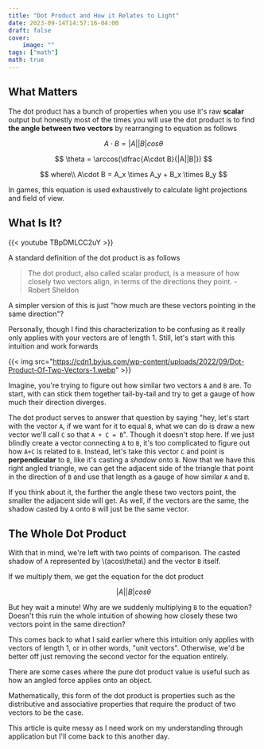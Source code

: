 ```yaml
---
title: "Dot Product and How it Relates to Light"
date: 2023-09-14T14:57:16-04:00
draft: false
cover:
    image: ""
tags: ["math"]
math: true
---
```


## What Matters

The dot product has a bunch of properties when you use it's raw **scalar** output but honestly most of the times you will use the dot product is to find **the angle between two vectors** by rearranging to equation as follows

$$
A\cdot B = |A||B|cos\theta
$$

$$
\theta = \arccos(\dfrac{A\cdot B}{|A||B|})
$$

$$
where\\ A\cdot B = A_x \times A_y + B_x \times B_y
$$

In games, this equation is used exhaustively to calculate light projections and field of view.

## What Is It?

{{< youtube TBpDMLCC2uY >}}

A standard definition of the dot product is as follows

> The dot product, also called scalar product, is a measure of how closely two vectors align, in terms of the directions they point. - Robert Sheldon

A simpler version of this is just "how much are these vectors pointing in the same direction"?

Personally, though I find this characterization to be confusing as it really only applies with your vectors are of length 1. Still, let's start with this intuition and work forwards

{{< img src="https://cdn1.byjus.com/wp-content/uploads/2022/09/Dot-Product-Of-Two-Vectors-1.webp" >}}

Imagine, you're trying to figure out how similar two vectors `A` and `B` are. To start, with can stick them together tail-by-tail and try to get a gauge of how much their direction diverges.

The dot product serves to answer that question by saying "hey, let's start with the vector `A`, if we want for it to equal `B`, what we can do is draw a new vector we'll call `C` so that `A + C = B`". Though it doesn't stop here. If we just blindly create a vector connecting `A` to `B`, it's too complicated to figure out how `A+C` is related to `B`. Instead, let's take this vector `C` and point is **perpendicular** to `B`, like it's casting a *shadow* onto `B`. Now that we have this right angled triangle, we can get the adjacent side of the triangle that point in the direction of `B` and use that length as a gauge of how similar `A` and `B`.

If you think about it, the further the angle these two vectors point, the smaller the adjacent side will get. As well, if the vectors are the same, the shadow casted by `A` onto `B` will just be the same vector.

## The Whole Dot Product

With that in mind, we're left with two points of comparison. The casted shadow of `A` represented by \\(acos\theta\\) and the vector `B` itself.

If we multiply them, we get the equation for the dot product

$$
|A||B|cos\theta
$$

But hey wait a minute! Why are we suddenly multiplying `B` to the equation? Doesn't this ruin the whole intuition of showing how closely these two vectors point in the same direction?

This comes back to what I said earlier where this intuition only applies with vectors of length 1, or in other words, "unit vectors". Otherwise, we'd be better off just removing the second vector for the equation entirely.

There are some cases where the pure dot product value is useful such as how an angled force applies onto an object.

Mathematically, this form of the dot product is properties such as the distributive and associative properties that require the product of two vectors to be the case.

This article is quite messy as I need work on my understanding through application but I'll come back to this another day.
